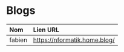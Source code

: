 # Blogs

| Nom   | Lien URL                    |
|:------------------|:----------------------------|
|   fabien                |       https://nformatik.home.blog/                      |
